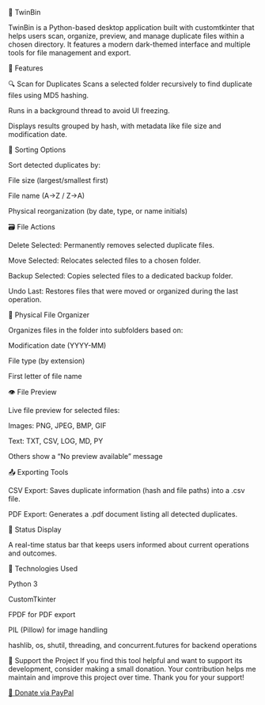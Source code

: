 🔁 TwinBin

TwinBin is a Python-based desktop application built with customtkinter that helps users scan, organize, preview, and manage duplicate files within a chosen directory. It features a modern dark-themed interface and multiple tools for file management and export.

🧰 Features

🔍 Scan for Duplicates
Scans a selected folder recursively to find duplicate files using MD5 hashing.

Runs in a background thread to avoid UI freezing.

Displays results grouped by hash, with metadata like file size and modification date.

🧠 Sorting Options

Sort detected duplicates by:

File size (largest/smallest first)

File name (A→Z / Z→A)

Physical reorganization (by date, type, or name initials)

🗃️ File Actions

Delete Selected: Permanently removes selected duplicate files.

Move Selected: Relocates selected files to a chosen folder.

Backup Selected: Copies selected files to a dedicated backup folder.

Undo Last: Restores files that were moved or organized during the last operation.

📂 Physical File Organizer

Organizes files in the folder into subfolders based on:

Modification date (YYYY-MM)

File type (by extension)

First letter of file name

👁️ File Preview

Live file preview for selected files:

Images: PNG, JPEG, BMP, GIF

Text: TXT, CSV, LOG, MD, PY

Others show a “No preview available” message

📤 Exporting Tools

CSV Export: Saves duplicate information (hash and file paths) into a .csv file.

PDF Export: Generates a .pdf document listing all detected duplicates.

🧾 Status Display

A real-time status bar that keeps users informed about current operations and outcomes.

🧱 Technologies Used

Python 3

CustomTkinter

FPDF for PDF export

PIL (Pillow) for image handling

hashlib, os, shutil, threading, and concurrent.futures for backend operations





💖 Support the Project
If you find this tool helpful and want to support its development, consider making a small donation. Your contribution helps me maintain and improve this project over time.
Thank you for your support!

[💸 Donate via PayPal](https://www.paypal.com/donate/?hosted_button_id=WRDMEFVCXSP56)




















